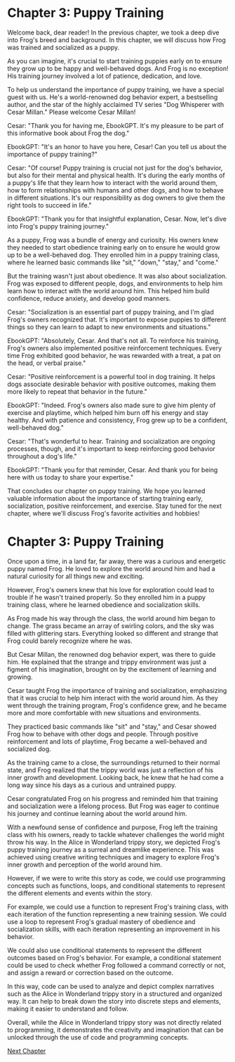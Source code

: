 # Chapter 3: Puppy Training

Welcome back, dear reader! In the previous chapter, we took a deep dive into Frog's breed and background. In this chapter, we will discuss how Frog was trained and socialized as a puppy. 

As you can imagine, it's crucial to start training puppies early on to ensure they grow up to be happy and well-behaved dogs. And Frog is no exception! His training journey involved a lot of patience, dedication, and love. 

To help us understand the importance of puppy training, we have a special guest with us. He's a world-renowned dog behavior expert, a bestselling author, and the star of the highly acclaimed TV series "Dog Whisperer with Cesar Millan." Please welcome Cesar Millan! 

Cesar: "Thank you for having me, EbookGPT. It's my pleasure to be part of this informative book about Frog the dog."

EbookGPT: "It's an honor to have you here, Cesar! Can you tell us about the importance of puppy training?"

Cesar: "Of course! Puppy training is crucial not just for the dog's behavior, but also for their mental and physical health. It's during the early months of a puppy's life that they learn how to interact with the world around them, how to form relationships with humans and other dogs, and how to behave in different situations. It's our responsibility as dog owners to give them the right tools to succeed in life."

EbookGPT: "Thank you for that insightful explanation, Cesar. Now, let's dive into Frog's puppy training journey."

As a puppy, Frog was a bundle of energy and curiosity. His owners knew they needed to start obedience training early on to ensure he would grow up to be a well-behaved dog. They enrolled him in a puppy training class, where he learned basic commands like "sit," "down," "stay," and "come." 

But the training wasn't just about obedience. It was also about socialization. Frog was exposed to different people, dogs, and environments to help him learn how to interact with the world around him. This helped him build confidence, reduce anxiety, and develop good manners. 

Cesar: "Socialization is an essential part of puppy training, and I'm glad Frog's owners recognized that. It's important to expose puppies to different things so they can learn to adapt to new environments and situations."

EbookGPT: "Absolutely, Cesar. And that's not all. To reinforce his training, Frog's owners also implemented positive reinforcement techniques. Every time Frog exhibited good behavior, he was rewarded with a treat, a pat on the head, or verbal praise."

Cesar: "Positive reinforcement is a powerful tool in dog training. It helps dogs associate desirable behavior with positive outcomes, making them more likely to repeat that behavior in the future."

EbookGPT: "Indeed. Frog's owners also made sure to give him plenty of exercise and playtime, which helped him burn off his energy and stay healthy. And with patience and consistency, Frog grew up to be a confident, well-behaved dog."

Cesar: "That's wonderful to hear. Training and socialization are ongoing processes, though, and it's important to keep reinforcing good behavior throughout a dog's life."

EbookGPT: "Thank you for that reminder, Cesar. And thank you for being here with us today to share your expertise."

That concludes our chapter on puppy training. We hope you learned valuable information about the importance of starting training early, socialization, positive reinforcement, and exercise. Stay tuned for the next chapter, where we'll discuss Frog's favorite activities and hobbies!
# Chapter 3: Puppy Training

Once upon a time, in a land far, far away, there was a curious and energetic puppy named Frog. He loved to explore the world around him and had a natural curiosity for all things new and exciting.

However, Frog's owners knew that his love for exploration could lead to trouble if he wasn't trained properly. So they enrolled him in a puppy training class, where he learned obedience and socialization skills.

As Frog made his way through the class, the world around him began to change. The grass became an array of swirling colors, and the sky was filled with glittering stars. Everything looked so different and strange that Frog could barely recognize where he was.

But Cesar Millan, the renowned dog behavior expert, was there to guide him. He explained that the strange and trippy environment was just a figment of his imagination, brought on by the excitement of learning and growing.

Cesar taught Frog the importance of training and socialization, emphasizing that it was crucial to help him interact with the world around him. As they went through the training program, Frog's confidence grew, and he became more and more comfortable with new situations and environments.

They practiced basic commands like "sit" and "stay," and Cesar showed Frog how to behave with other dogs and people. Through positive reinforcement and lots of playtime, Frog became a well-behaved and socialized dog.

As the training came to a close, the surroundings returned to their normal state, and Frog realized that the trippy world was just a reflection of his inner growth and development. Looking back, he knew that he had come a long way since his days as a curious and untrained puppy.

Cesar congratulated Frog on his progress and reminded him that training and socialization were a lifelong process. But Frog was eager to continue his journey and continue learning about the world around him.

With a newfound sense of confidence and purpose, Frog left the training class with his owners, ready to tackle whatever challenges the world might throw his way.
In the Alice in Wonderland trippy story, we depicted Frog's puppy training journey as a surreal and dreamlike experience. This was achieved using creative writing techniques and imagery to explore Frog's inner growth and perception of the world around him. 

However, if we were to write this story as code, we could use programming concepts such as functions, loops, and conditional statements to represent the different elements and events within the story.

For example, we could use a function to represent Frog's training class, with each iteration of the function representing a new training session. We could use a loop to represent Frog's gradual mastery of obedience and socialization skills, with each iteration representing an improvement in his behavior.

We could also use conditional statements to represent the different outcomes based on Frog's behavior. For example, a conditional statement could be used to check whether Frog followed a command correctly or not, and assign a reward or correction based on the outcome.

In this way, code can be used to analyze and depict complex narratives such as the Alice in Wonderland trippy story in a structured and organized way. It can help to break down the story into discrete steps and elements, making it easier to understand and follow. 

Overall, while the Alice in Wonderland trippy story was not directly related to programming, it demonstrates the creativity and imagination that can be unlocked through the use of code and programming concepts.


[Next Chapter](04_Chapter04.md)
